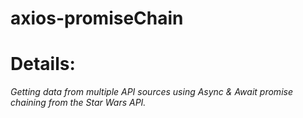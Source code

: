 # axios-promiseChain

# Details:

*Getting data from multiple API sources using Async & Await promise chaining from the Star Wars API.*
